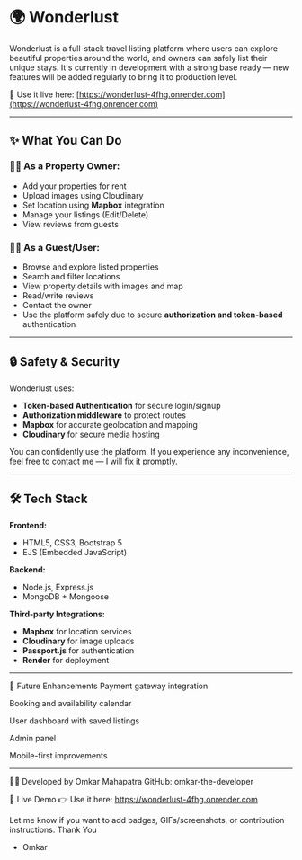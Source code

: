 # 🌍 Wonderlust

Wonderlust is a full-stack travel listing platform where users can explore beautiful properties around the world, and owners can safely list their unique stays. It's currently in development with a strong base ready — new features will be added regularly to bring it to production level.

🔗 Use it live here: [https://wonderlust-4fhg.onrender.com](https://wonderlust-4fhg.onrender.com)

---

## ✨ What You Can Do

### 🧑‍💼 As a Property Owner:
- Add your properties for rent
- Upload images using Cloudinary
- Set location using **Mapbox** integration
- Manage your listings (Edit/Delete)
- View reviews from guests

### 🧍‍♂️ As a Guest/User:
- Browse and explore listed properties
- Search and filter locations
- View property details with images and map
- Read/write reviews
- Contact the owner
- Use the platform safely due to secure **authorization and token-based** authentication

---

## 🔒 Safety & Security

Wonderlust uses:
- **Token-based Authentication** for secure login/signup
- **Authorization middleware** to protect routes
- **Mapbox** for accurate geolocation and mapping
- **Cloudinary** for secure media hosting

You can confidently use the platform. If you experience any inconvenience, feel free to contact me — I will fix it promptly.

---

## 🛠️ Tech Stack

**Frontend:**
- HTML5, CSS3, Bootstrap 5
- EJS (Embedded JavaScript)

**Backend:**
- Node.js, Express.js
- MongoDB + Mongoose

**Third-party Integrations:**
- **Mapbox** for location services
- **Cloudinary** for image uploads
- **Passport.js** for authentication
- **Render** for deployment

---

🌱 Future Enhancements
Payment gateway integration

Booking and availability calendar

User dashboard with saved listings

Admin panel

Mobile-first improvements

---------

🧑‍💻 Developed by
Omkar Mahapatra
GitHub: omkar-the-developer

📌 Live Demo
👉 Use it here: https://wonderlust-4fhg.onrender.com


Let me know if you want to add badges, GIFs/screenshots, or contribution instructions.
Thank You
- Omkar
